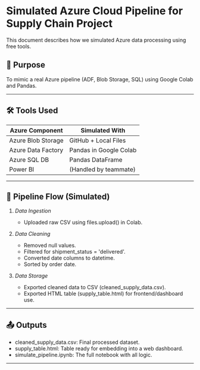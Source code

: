 # Simulated Azure Cloud Pipeline for Supply Chain Project

This document describes how we simulated Azure data processing using free tools.

## 🎯 Purpose
To mimic a real Azure pipeline (ADF, Blob Storage, SQL) using Google Colab and Pandas.

---

## 🛠 Tools Used

| Azure Component       | Simulated With           |
|-----------------------|---------------------------|
| Azure Blob Storage    | GitHub + Local Files      |
| Azure Data Factory    | Pandas in Google Colab    |
| Azure SQL DB          | Pandas DataFrame          |
| Power BI              | (Handled by teammate)     |

---

## 🔁 Pipeline Flow (Simulated)

1. *Data Ingestion*  
   - Uploaded raw CSV using files.upload() in Colab.

2. *Data Cleaning*  
   - Removed null values.
   - Filtered for shipment_status = 'delivered'.
   - Converted date columns to datetime.
   - Sorted by order date.

3. *Data Storage*  
   - Exported cleaned data to CSV (cleaned_supply_data.csv).
   - Exported HTML table (supply_table.html) for frontend/dashboard use.

---

## 📤 Outputs

- cleaned_supply_data.csv: Final processed dataset.
- supply_table.html: Table ready for embedding into a web dashboard.
- simulate_pipeline.ipynb: The full notebook with all logic.

---
